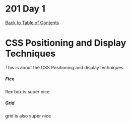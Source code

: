 # 201 Day 1
[Back to Table of Contents](../reading-notes.md)<br/>
# CSS Positioning and Display Techniques

This is about the CSS Positioning and display techniques

##### Flex
flex box is super nice
##### Grid
grid is also super nice